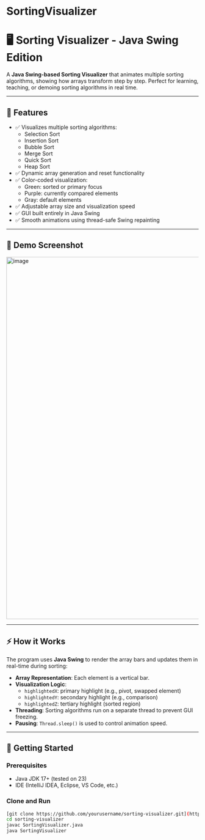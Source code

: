 # SortingVisualizer
# 🖥️ Sorting Visualizer - Java Swing Edition

A **Java Swing-based Sorting Visualizer** that animates multiple sorting algorithms, showing how arrays transform step by step. Perfect for learning, teaching, or demoing sorting algorithms in real time.

---

## 🌟 Features

- ✅ Visualizes multiple sorting algorithms:
  - Selection Sort
  - Insertion Sort
  - Bubble Sort
  - Merge Sort
  - Quick Sort
  - Heap Sort
- ✅ Dynamic array generation and reset functionality
- ✅ Color-coded visualization:
  - Green: sorted or primary focus
  - Purple: currently compared elements
  - Gray: default elements
- ✅ Adjustable array size and visualization speed
- ✅ GUI built entirely in Java Swing
- ✅ Smooth animations using thread-safe Swing repainting

---

## 🎨 Demo Screenshot

<img width="1177" height="948" alt="image" src="https://github.com/user-attachments/assets/0c3b7531-4acd-41d4-b09e-220827467305" />


---

## ⚡ How it Works

The program uses **Java Swing** to render the array bars and updates them in real-time during sorting:

- **Array Representation**: Each element is a vertical bar.
- **Visualization Logic**:
  - `highlightedX`: primary highlight (e.g., pivot, swapped element)
  - `highlightedY`: secondary highlight (e.g., comparison)
  - `highlightedZ`: tertiary highlight (sorted region)
- **Threading**: Sorting algorithms run on a separate thread to prevent GUI freezing.
- **Pausing**: `Thread.sleep()` is used to control animation speed.

---

## 🚀 Getting Started

### **Prerequisites**
- Java JDK 17+ (tested on 23)
- IDE (IntelliJ IDEA, Eclipse, VS Code, etc.)

### **Clone and Run**
```bash
[git clone https://github.com/yourusername/sorting-visualizer.git](https://github.com/karthikeyamadhavan123/SortingVisualizer.git)
cd sorting-visualizer
javac SortingVisualizer.java
java SortingVisualizer
